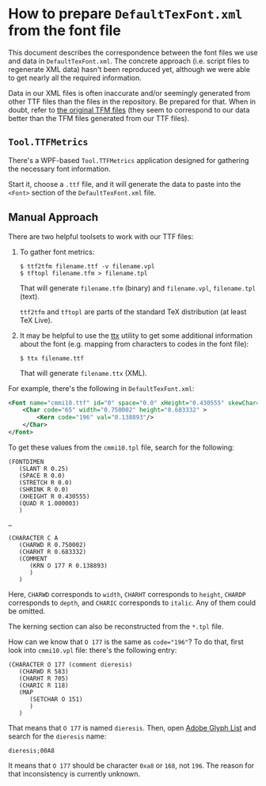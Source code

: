 How to prepare `DefaultTexFont.xml` from the font file
======================================================

This document describes the correspondence between the font files we use and
data in `DefaultTexFont.xml`. The concrete approach (i.e. script files to
regenerate XML data) hasn't been reproduced yet, although we were able to get
nearly all the required information.

Data in our XML files is often inaccurate and/or seemingly generated from other
TTF files than the files in the repository. Be prepared for that. When in doubt,
refer to [the original TFM files][tfm] (they seem to correspond to our data
better than the TFM files generated from our TTF files).

## `Tool.TTFMetrics`

There's a WPF-based `Tool.TTFMetrics` application designed for gathering the necessary font information.

Start it, choose a `.ttf` file, and it will generate the data to paste into the `<Font>` section of the `DefaultTexFont.xml` file.

## Manual Approach

There are two helpful toolsets to work with our TTF files:

1. To gather font metrics:
   ```console
   $ ttf2tfm filename.ttf -v filename.vpl
   $ tftopl filename.tfm > filename.tpl
   ```
   That will generate `filename.tfm` (binary) and `filename.vpl`, `filename.tpl`
   (text).

   `ttf2tfm` and `tftopl` are parts of the standard TeX distribution (at least
   TeX Live).
2. It may be helpful to use the [ttx][] utility to get some additional
   information about the font (e.g. mapping from characters to codes in the font
   file):
   ```console
   $ ttx filename.ttf
   ```

   That will generate `filename.ttx` (XML).

For example, there's the following in `DefaultTexFont.xml`:

```xml
<Font name="cmmi10.ttf" id="0" space="0.0" xHeight="0.430555" skewChar="196" quad="1.000003">
    <Char code="65" width="0.750002" height="0.683332" >
        <Kern code="196" val="0.138893"/>
    </Char>
</Font>
```

To get these values from the `cmmi10.tpl` file, search for the following:

```
(FONTDIMEN
   (SLANT R 0.25)
   (SPACE R 0.0)
   (STRETCH R 0.0)
   (SHRINK R 0.0)
   (XHEIGHT R 0.430555)
   (QUAD R 1.000003)
   )

…

(CHARACTER C A
   (CHARWD R 0.750002)
   (CHARHT R 0.683332)
   (COMMENT
      (KRN O 177 R 0.138893)
      )
   )
```

Here, `CHARWD` corresponds to `width`, `CHARHT` corresponds to `height`,
`CHARDP` corresponds to `depth`, and `CHARIC` corresponds to `italic`. Any of
them could be omitted.

The kerning section can also be reconstructed from the `*.tpl` file.

How can we know that `O 177` is the same as `code="196"`? To do that, first look
into `cmmi10.vpl` file: there's the following entry:

```
(CHARACTER O 177 (comment dieresis)
   (CHARWD R 583)
   (CHARHT R 705)
   (CHARIC R 118)
   (MAP
      (SETCHAR O 151)
      )
   )
```

That means that `O 177` is named `dieresis`. Then, open [Adobe Glyph
List][glyphlist] and search for the `dieresis` name:

```
dieresis;00A8
```

It means that `O 177` should be character `0xa8` or `168`, not `196`. The reason
for that inconsistency is currently unknown.

[glyphlist]: https://github.com/adobe-type-tools/agl-aglfn/blob/5de337bfa018e480bf15b77973e27ccdbada8e56/glyphlist.txt
[tfm]: https://ctan.org/texarchive/fonts/cm/tfm
[ttx]: https://github.com/fonttools/fonttools
